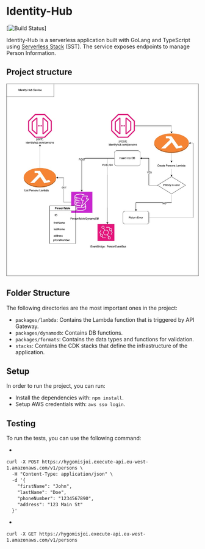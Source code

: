 Identity-Hub
============

[![Build Status](https://github.com/FranBil/Identity-Hub/actions/workflows/deploy.yml/badge.svg?branch=main)]

Identity-Hub is a serverless application built with GoLang and TypeScript using [Serverless Stack](https://sst.dev) (SST). The service exposes endpoints to manage Person Information.

## Project structure

![Architecture diagram](./IHUB-1.jpg)

## Folder Structure

The following directories are the most important ones in the project:

* `packages/lambda`: Contains the Lambda function that is triggered by API Gateway.
* `packages/dynamodb`: Contains DB functions.
* `packages/formats`: Contains the data types and functions for validation.
* `stacks`: Contains the CDK stacks that define the infrastructure of the application.

## Setup

In order to run the project, you can run:

* Install the dependencies with: `npm install`.
* Setup AWS credentials with: `aws sso login`.

## Testing 

To run the tests, you can use the following command:

- 

```
curl -X POST https://hygomisjoi.execute-api.eu-west-1.amazonaws.com/v1/persons \
  -H "Content-Type: application/json" \
  -d '{
    "firstName": "John",
    "lastName": "Doe",
    "phoneNumber": "1234567890",
    "address": "123 Main St"
  }'
  ```

- 

```
curl -X GET https://hygomisjoi.execute-api.eu-west-1.amazonaws.com/v1/persons
```
